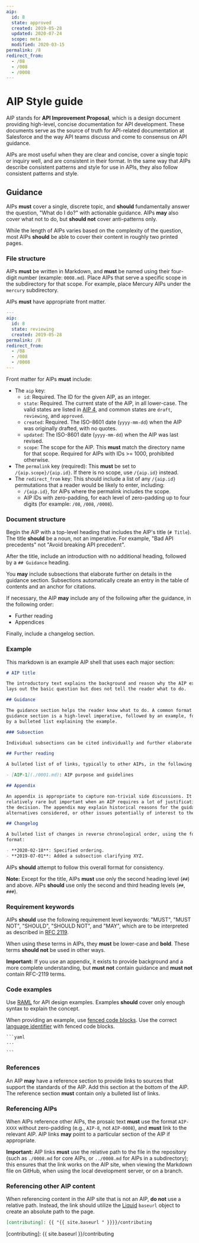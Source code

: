 ```yaml
---
aip:
  id: 8
  state: approved
  created: 2019-05-28
  updated: 2020-07-24
  scope: meta
  modified: 2020-03-15
permalink: /8
redirect_from:
  - /08
  - /008
  - /0008
---
```


# AIP Style guide

AIP stands for **API Improvement Proposal**, which is a design document
providing high-level, concise documentation for API development. These
documents serve as the source of truth for API-related documentation at
Salesforce and the way API teams discuss and come to consensus on API guidance.

AIPs are most useful when they are clear and concise, cover a single topic or
inquiry well, and are consistent in their format. In the same way that AIPs
describe consistent patterns and style for use in APIs, they also follow
consistent patterns and style.

## Guidance

AIPs **must** cover a single, discrete topic, and **should** fundamentally
answer the question, "What do I do?" with actionable guidance. AIPs **may**
also cover what not to do, but **should not** cover anti-patterns only.

While the length of AIPs varies based on the complexity of the question, most
AIPs **should** be able to cover their content in roughly two printed pages.

### File structure

AIPs **must** be written in Markdown, and **must** be named using their
four-digit number (example: `0008.md`). Place AIPs that serve a specific scope
in the subdirectory for that scope. For example, place Mercury AIPs under the
`mercury` subdirectory.

AIPs **must** have appropriate front matter.

```yaml
---
aip:
  id: 8
  state: reviewing
  created: 2019-05-28
permalink: /8
redirect_from:
  - /08
  - /008
  - /0008
---

```

Front matter for AIPs **must** include:

- The `aip` key:
  - `id`: Required. The ID for the given AIP, as an integer.
  - `state`: Required. The current state of the AIP, in all lower-case. The
    valid states are listed in [AIP 4][AIP-4], and common states are `draft`,
    `reviewing`, and `approved`.
  - `created`: Required. The ISO-8601 date (`yyyy-mm-dd`) when the AIP was
    originally drafted, with no quotes.
  - `updated`: The ISO-8601 date (`yyyy-mm-dd`) when the AIP was last revised.
  - `scope`: The scope for the AIP. This **must** match the directory name for
    that scope. Required for AIPs with IDs >= 1000, prohibited otherwise.
- The `permalink` key (required): This **must** be set to
  `/{aip.scope}/{aip.id}`. If there is no scope, use `/{aip.id}` instead.
- The `redirect_from` key: This should include a list of any `/{aip.id}`
  permutations that a reader would be likely to enter, including:
  - `/{aip.id}`, for AIPs where the permalink includes the scope.
  - AIP IDs with zero-padding, for each level of zero-padding up to four digits
    (for example: `/08`, `/008`, `/0008`).

### Document structure

Begin the AIP with a top-level heading that includes the AIP's title
(`# Title`). The title **should** be a noun, not an imperative. For example,
"Bad API precedents" not "Avoid breaking API precedent".

After the title, include an introduction with no additional heading, followed
by a `## Guidance` heading.

You **may** include subsections that elaborate further on details in the
guidance section. Subsections automatically create an entry in the table of
contents and an anchor for citations.

If necessary, the AIP **may** include any of the following after the guidance,
in the following order:

- Further reading
- Appendices

Finally, include a changelog section.

### Example

This markdown is an example AIP shell that uses each major section:

```md
# AIP title

The introductory text explains the background and reason why the AIP exists. It
lays out the basic question but does not tell the reader what to do.

## Guidance

The guidance section helps the reader know what to do. A common format for the
guidance section is a high-level imperative, followed by an example, followed
by a bulleted list explaining the example.

### Subsection

Individual subsections can be cited individually and further elaborate details.

## Further reading

A bulleted list of of links, typically to other AIPs, in the following format:

- [AIP-1](./0001.md): AIP purpose and guidelines

## Appendix

An appendix is appropriate to capture non-trivial side discussions. It is
relatively rare but important when an AIP requires a lot of justification for
the decision. The appendix may explain historical reasons for the guidance,
alternatives considered, or other issues potentially of interest to the reader.

## Changelog

A bulleted list of changes in reverse chronological order, using the following
format:

- **2020-02-18**: Specified ordering.
- **2019-07-01**: Added a subsection clarifying XYZ.
```

AIPs **should** attempt to follow this overall format for consistency.

**Note:** Except for the title, AIPs **must** use only the second heading level
(`##`) and above. AIPs **should** use only the second and third heading levels
(`##`, `###`).

### Requirement keywords

AIPs **should** use the following requirement level keywords: "MUST", "MUST
NOT", "SHOULD", "SHOULD NOT", and "MAY", which are to be interpreted as
described in [RFC 2119][].

When using these terms in AIPs, they **must** be lower-case and **bold**. These
terms **should not** be used in other ways.

**Important:** If you use an appendix, it exists to provide background and a
more complete understanding, but **must not** contain guidance and **must
not** contain RFC-2119 terms.

### Code examples

Use [RAML][] for API design examples. Examples **should** cover only enough
syntax to explain the concept.

When providing an example, use [fenced code blocks][]. Use the correct
[language identifier][] with fenced code blocks.

    ```yaml
    ...

    ```

### References

An AIP **may** have a reference section to provide links to sources that
support the standards of the AIP. Add this section at the bottom of the AIP.
The reference section **must** contain only a bulleted list of links.

### Referencing AIPs

When AIPs reference other AIPs, the prosaic text **must** use the format
`AIP-XXXX` without zero-padding (e.g., `AIP-8`, not `AIP-0008`), and **must**
link to the relevant AIP. AIP links **may** point to a particular section of
the AIP if appropriate.

**Important:** AIP links **must** use the relative path to the file in the
repository (such as `./0008.md` for core AIPs, or `../0008.md` for AIPs in a
subdirectory); this ensures that the link works on the AIP site, when viewing
the Markdown file on GitHub, when using the local development server, or on a
branch.

### Referencing other AIP content

When referencing content in the AIP site that is not an AIP, **do not** use a
relative path. Instead, the link should utilize the [Liquid] `baseurl` object
to create an absolute path to the page.

```md
[contributing]: {{ "{{ site.baseurl " }}}}/contributing
```

[aip-4]: ./0004.md

<!--prettier-ignore-->
[raml]: https://github.com/raml-org/raml-spec/blob/master/versions/raml-10/raml-10.md/
[rfc 2119]: https://www.ietf.org/rfc/rfc2119.txt

<!--prettier-ignore-->
[fenced code blocks]: https://help.github.com/en/github/writing-on-github/creating-and-highlighting-code-blocks#fenced-code-blocks

<!--prettier-ignore-->
[language identifier]: https://help.github.com/en/github/writing-on-github/creating-and-highlighting-code-blocks#syntax-highlighting
[prettier]: https://prettier.io/
[comment]: https://prettier.io/docs/en/ignore.html
[liquid]: https://shopify.github.io/liquid/basics/introduction/
[contributing]: {{ site.baseurl }}/contributing
